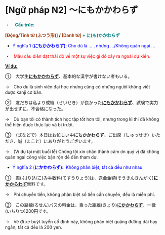 # [Ngữ pháp N2] ～にもかかわらず
<div class="entry-content">
<p>・ 　<span style="color: #008080;"><strong>Cấu trúc</strong></span>:</p>
<p><strong><span style="color: #993300;">[Động/Tính từ (ふつう形)]</span> / <span style="color: #993300;">[Danh từ]</span> <span style="color: #008080;">+ に(も)かかわらず</span></strong></p>
<ul>
<li><span style="color: #0000ff;">Ý nghĩa 1 (<strong>にもかかわらず)</strong>: Cho dù là … , nhưng …/Không quản ngại …</span></li>
</ul>
<p>・　<span style="color: #ff0000;">Mẫu câu diễn đạt thái độ về một sự việc gì đó xảy ra ngoài dự kiến.</span></p>
<p><span style="text-decoration: underline;"><strong>Ví dụ:</strong></span></p>
<p>①　大学生<span style="text-decoration: underline;"><strong>にもかかわらず</strong></span>、基本的な漢字が書けない者もいる。</p>
<p>→　Cho dù là sinh viên đại học nhưng cũng có những người không viết được kanji cơ bản.</p>
<p>②　友だちは私より成績（せいせき）が良かった<span style="text-decoration: underline;"><strong>にもかかわらず</strong></span>、試験で実力が出せずに、不合格になった。</p>
<p>→　Dù bạn tôi có thành tích học tập tốt hơn tôi, nhưng trong kì thi đã không thể hiện được thực lực và bị trượt.</p>
<p>③　（式などで）本日はお忙しい中<span style="text-decoration: underline;"><strong>にもかかわらず</strong></span>、ご出席（しゅっせき）いただき、誠（まこと）にありがとうございます。</p>
<p>→　(Ví dụ tại một buổi lễ) Chúng tôi xin chân thành cảm ơn quý vị đã không quản ngại công việc bận rộn để đến tham dự.</p>
<ul>
<li><span style="color: #0000ff;">Ý nghĩa 2 (<strong>にかかわらず)</strong>:: Không phân biệt, tất cả đều như nhau</span></li>
</ul>
<p>①　振(ふ)り込(こ)み手数料(てすうりょう)は、送金金額(そうきんきんがく)<strong><span style="text-decoration: underline;">にかからわず</span></strong>無料です。</p>
<p>→　Phí chuyển tiền, không phân biệt số tiền cần chuyển, đều là miễn phí.</p>
<p>②　この路線(ろせん)バスの料金は、乗った距離(きょり)<strong><u>にかかわらず</u></strong>、一律(いちりつ)200円です。</p>
<p>→　Vé đi xe buýt tuyến cố định này, không phân biệt quãng đường dài hay ngắn, tất cả đều là 200 yen.</p>

</div>
